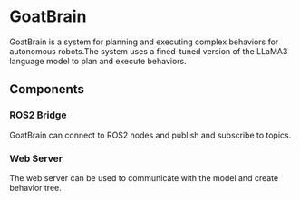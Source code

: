 # GoatBrain

GoatBrain is a system for planning and executing complex behaviors for autonomous robots.The system uses a fined-tuned version of the LLaMA3 language model to plan and execute behaviors.

## Components

### ROS2 Bridge

GoatBrain can connect to ROS2 nodes and publish and subscribe to topics. 

### Web Server

The web server can be used to communicate with the model and create behavior tree.
